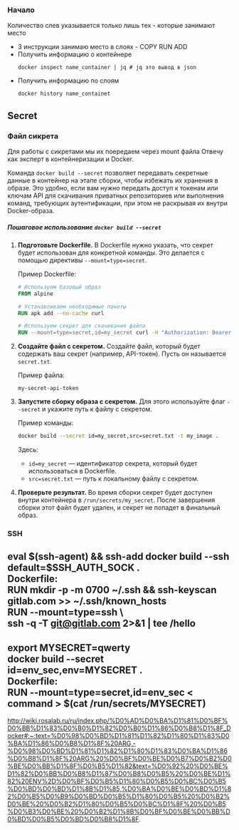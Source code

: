### Начало
Количество слев указывается только лишь тех - которые занимают место

- 3 инструкции занимаю место в слоях - COPY RUN ADD
- Получить информацию о контейнере
  ```
  docker inspect name_container | jq # jq это вывод в json 
  ```
- Получить информацию по слоям
  ```
  docker history name_containet
  ```

## Secret
### Файл сикрета
Для работы с сикретами мы их поередаем через mount файла
Отвечу как эксперт в контейнеризации и Docker.

Команда `docker build --secret` позволяет передавать секретные данные в контейнер на этапе сборки, чтобы избежать их хранения в образе. Это удобно, если вам нужно передать доступ к токенам или ключам API для скачивания приватных репозиториев или выполнения команд, требующих аутентификации, при этом не раскрывая их внутри Docker-образа.

##### Пошаговое использование `docker build --secret`

1. **Подготовьте Dockerfile.**
   В Dockerfile нужно указать, что секрет будет использован для конкретной команды. Это делается с помощью директивы `--mount=type=secret`.

   Пример Dockerfile:
   ```Dockerfile
   # Используем базовый образ
   FROM alpine
   
   # Устанавливаем необходимые пакеты
   RUN apk add --no-cache curl
   
   # Используем секрет для скачивания файла
   RUN --mount=type=secret,id=my_secret curl -H "Authorization: Bearer $(cat /run/secrets/my_secret)" https://api.example.com/private-data -o /data/private-file.txt
   ```

2. **Создайте файл с секретом.**
   Создайте файл, который будет содержать ваш секрет (например, API-токен). Пусть он называется `secret.txt`.

   Пример файла:
   ```plaintext
   my-secret-api-token
   ```

3. **Запустите сборку образа с секретом.**
   Для этого используйте флаг `--secret` и укажите путь к файлу с секретом.

   Пример команды:
   ```bash
   docker build --secret id=my_secret,src=secret.txt -t my_image .
   ```

   Здесь:
   - `id=my_secret` — идентификатор секрета, который будет использоваться в Dockerfile.
   - `src=secret.txt` — путь к локальному файлу с секретом.

4. **Проверьте результат.**
   Во время сборки секрет будет доступен внутри контейнера в `/run/secrets/my_secret`. После завершения сборки этот файл будет удален, и секрет не попадет в финальный образ.

### SSH

eval $(ssh-agent) && ssh-add   
docker build --ssh default=$SSH_AUTH_SOCK .   
Dockerfile:   
RUN mkdir -p -m 0700 ~/.ssh && ssh-keyscan gitlab.com >> ~/.ssh/known_hosts   
RUN --mount=type=ssh \   
ssh -q -T git@gitlab.com 2>&1 | tee /hello   
---------   
export MYSECRET=qwerty   
docker build --secret id=env_sec,env=MYSECRET .   
Dockerfile:   
RUN --mount=type=secret,id=env_sec < command > $(cat /run/secrets/MYSECRET)   
-----   
http://wiki.rosalab.ru/ru/index.php/%D0%AD%D0%BA%D1%81%D0%BF%D0%BB%D1%83%D0%B0%D1%82%D0%B0%D1%86%D0%B8%D1%8F_Docker#:~:text=%D0%98%D0%BD%D1%81%D1%82%D1%80%D1%83%D0%BA%D1%86%D0%B8%D1%8F%20ARG,-%D0%98%D0%BD%D1%81%D1%82%D1%80%D1%83%D0%BA%D1%86%D0%B8%D1%8F%20ARG%20%D0%BF%D0%BE%D0%B7%D0%B2%D0%BE%D0%BB%D1%8F%D0%B5%D1%82&text=%D0%92%20%D0%BE%D1%82%D0%BB%D0%B8%D1%87%D0%B8%D0%B5%20%D0%BE%D1%82%20ENV%2D%D0%BF%D0%B5%D1%80%D0%B5%D0%BC%D0%B5%D0%BD%D0%BD%D1%8B%D1%85,%D0%BA%D0%BE%D0%BD%D1%82%D0%B5%D0%B9%D0%BD%D0%B5%D1%80%D0%B5%20%D0%B2%D0%BE%20%D0%B2%D1%80%D0%B5%D0%BC%D1%8F%20%D0%B5%D0%B3%D0%BE%20%D0%B2%D1%8B%D0%BF%D0%BE%D0%BB%D0%BD%D0%B5%D0%BD%D0%B8%D1%8F.

